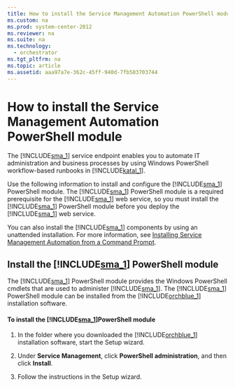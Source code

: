 ```yaml
---
title: How to install the Service Management Automation PowerShell module
ms.custom: na
ms.prod: system-center-2012
ms.reviewer: na
ms.suite: na
ms.technology: 
  - orchestrator
ms.tgt_pltfrm: na
ms.topic: article
ms.assetid: aaa97a7e-362c-45ff-940d-7fb503703744
---
```

# How to install the Service Management Automation PowerShell module
The [!INCLUDE[sma_1](./Token/sma_1_md.md)] service endpoint enables you to automate IT administration and business processes by using Windows PowerShell workflow\-based runbooks in [!INCLUDE[katal_1](./Token/katal_1_md.md)].

Use the following information to install and configure the [!INCLUDE[sma_1](./Token/sma_1_md.md)] PowerShell module. The [!INCLUDE[sma_1](./Token/sma_1_md.md)] PowerShell module is a required prerequisite for the [!INCLUDE[sma_1](./Token/sma_1_md.md)] web service, so you must install the [!INCLUDE[sma_1](./Token/sma_1_md.md)] PowerShell module before you deploy the [!INCLUDE[sma_1](./Token/sma_1_md.md)] web service.

You can also install the [!INCLUDE[sma_1](./Token/sma_1_md.md)] components by using an unattended installation. For more information, see [Installing Service Management Automation from a Command Prompt](http://go.microsoft.com/fwlink/p/?LinkId=313193).

## Install the [!INCLUDE[sma_1](./Token/sma_1_md.md)] PowerShell module
The [!INCLUDE[sma_1](./Token/sma_1_md.md)] PowerShell module provides the Windows PowerShell cmdlets that are used to administer [!INCLUDE[sma_1](./Token/sma_1_md.md)]. The [!INCLUDE[sma_1](./Token/sma_1_md.md)] PowerShell module can be installed from the [!INCLUDE[orchblue_1](./Token/orchblue_1_md.md)] installation software.

#### To install the [!INCLUDE[sma_1](./Token/sma_1_md.md)]PowerShell module

1.  In the folder where you downloaded the [!INCLUDE[orchblue_1](./Token/orchblue_1_md.md)] installation software, start the Setup wizard.

2.  Under **Service Management**, click **PowerShell administration**, and then click **Install**.

3.  Follow the instructions in the Setup wizard.



